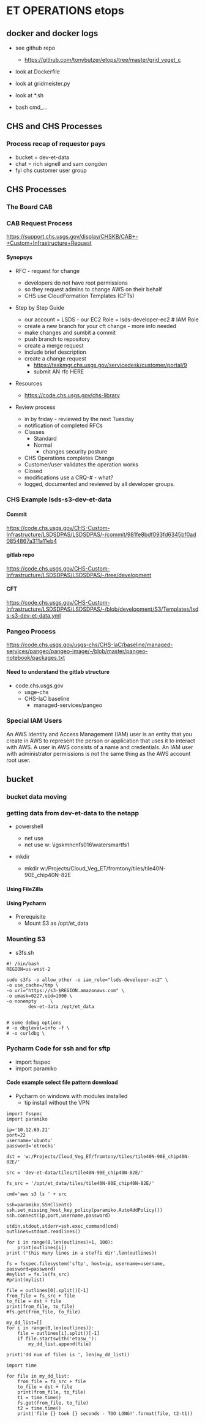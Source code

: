# ET OPERATIONS etops

## docker and docker logs

- see github repo 
	- https://github.com/tonybutzer/etops/tree/master/grid_veget_c

- look at Dockerfile
- look at gridmeister.py
- look at *.sh

- bash cmd_...


## CHS and CHS Processes

### Process recap of requestor pays

- bucket = dev-et-data
- chat = rich signell and sam congden
- fyi chs customer user group


## CHS Processes

### The Board CAB

### CAB Request Process
https://support.chs.usgs.gov/display/CHSKB/CAB+-+Custom+Infrastructure+Request

#### Synopsys

- RFC - request for change
	- developers do not have root permissions
	- so they request admins to change AWS on their behalf
	- CHS use CloudFormation Templates (CFTs)

- Step by Step Guide
	- our account = LSDS - our EC2 Role = lsds-developer-ec2 # IAM Role
	- create a new branch for your cft change - more info needed
	- make changes and sumbit a commit
	- push branch to repository
	- create a merge request
	- include brief description
	- create a change request 
		- https://taskmgr.chs.usgs.gov/servicedesk/customer/portal/9
		- submit AN rfc HERE

- Resources
	- https://code.chs.usgs.gov/chs-library


- Review process
	- in by friday - reviewed by the next Tuesday
	- notification of completed RFCs
	- Classes
		- Standard
		- Normal
			- changes security posture
	- CHS Operations completes Change
	- Customer/user validates the operation works
	- Closed
	- modifications use a CRQ-# - what?
	- logged, documented and reviewed by all developer groups.

### CHS Example lsds-s3-dev-et-data

#### Commit
https://code.chs.usgs.gov/CHS-Custom-Infrastructure/LSDSDPAS/LSDSDPAS/-/commit/981fe8bdf093fd6345bf0ad0854867a311a11eb4

#### gitlab repo
https://code.chs.usgs.gov/CHS-Custom-Infrastructure/LSDSDPAS/LSDSDPAS/-/tree/development

#### CFT
https://code.chs.usgs.gov/CHS-Custom-Infrastructure/LSDSDPAS/LSDSDPAS/-/blob/development/S3/Templates/lsds-s3-dev-et-data.yml

### Pangeo Process
https://code.chs.usgs.gov/usgs-chs/CHS-IaC/baseline/managed-services/pangeo/pangeo-image/-/blob/master/pangeo-notebook/packages.txt

#### Need to understand the gitlab structure

- code.chs.usgs.gov
	- usge-chs
	- CHS-IaC baseline
		- managed-services/pangeo


### Special IAM Users

An AWS Identity and Access Management (IAM) user is an entity that you create in AWS to represent the person or application that uses it to interact with AWS. A user in AWS consists of a name and credentials. An IAM user with administrator permissions is not the same thing as the AWS account root user.


## bucket

### bucket data moving

### getting data from dev-et-data to the netapp

- powershell
	- net use
	- net use w: \\igskmncnfs016\watersmartfs1

- mkdir
	- mkdir w:/Projects/Cloud_Veg_ET/fromtony/tiles/tile40N-90E_chip40N-82E


#### Using FileZilla

#### Using Pycharm

- Prerequisite
	- Mount S3 as /opt/et_data

### Mounting S3

- s3fs.sh

```
#! /bin/bash
REGION=us-west-2

sudo s3fs -o allow_other -o iam_role="lsds-developer-ec2" \
-o use_cache=/tmp \
-o url="https://s3-$REGION.amazonaws.com" \
-o umask=0227,uid=1000 \
-o nonempty     \
        dev-et-data /opt/et_data


# some debug options
# -o dbglevel=info -f \
# -o curldbg \
```

### Pycharm Code for ssh and for sftp

- import fsspec
- import paramiko


#### Code example select file pattern download

- Pycharm on windows with modules installed
	- tip install without the VPN

```
import fsspec
import paramiko

ip='10.12.69.21'
port=22
username='ubuntu'
password='etrocks'

dst = 'w:/Projects/Cloud_Veg_ET/fromtony/tiles/tile40N-90E_chip40N-82E/'

src = 'dev-et-data/tiles/tile40N-90E_chip40N-82E/'

fs_src = '/opt/et_data/tiles/tile40N-90E_chip40N-82E/'

cmd='aws s3 ls ' + src

ssh=paramiko.SSHClient()
ssh.set_missing_host_key_policy(paramiko.AutoAddPolicy())
ssh.connect(ip,port,username,password)

stdin,stdout,stderr=ssh.exec_command(cmd)
outlines=stdout.readlines()

for i in range(0,len(outlines)+1, 100):
    print(outlines[i])
print ('this many lines in a steffi dir',len(outlines))

fs = fsspec.filesystem('sftp', host=ip, username=username, password=password)
#mylist = fs.ls(fs_src)
#print(mylist)

file = outlines[0].split()[-1]
from_file = fs_src + file
to_file = dst + file
print(from_file, to_file)
#fs.get(from_file, to_file)

my_dd_list=[]
for i in range(0,len(outlines)):
    file = outlines[i].split()[-1]
    if file.startswith('etasw_'):
        my_dd_list.append(file)

print('dd num of files is ', len(my_dd_list))

import time

for file in my_dd_list:
    from_file = fs_src + file
    to_file = dst + file
    print(from_file, to_file)
    t1 = time.time()
    fs.get(from_file, to_file)
    t2 = time.time()
    print('file {} took {} seconds - TOO LONG!'.format(file, t2-t1))


```

